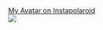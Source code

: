 <!doctype html>
<html>
 <body>
  <a href="">My Avatar on Instapolaroid</a>
<br><img src="/img/coupe.png">
 </body>
</html>